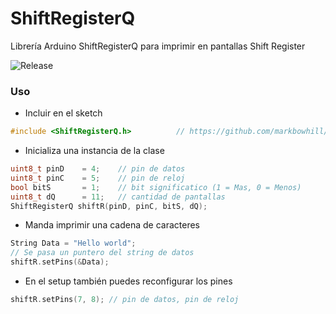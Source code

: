 # ShiftRegisterQ

Librería Arduino ShiftRegisterQ para imprimir en pantallas Shift Register

![Release](https://img.shields.io/github/v/release/markbowhill/ShiftRegisterQ)

### Uso
- Incluir en el sketch
```cpp
#include <ShiftRegisterQ.h>          // https://github.com/markbowhill/ShitfRegisterQ
```

- Inicializa una instancia de la clase
```cpp
uint8_t pinD    = 4;    // pin de datos
uint8_t pinC    = 5;    // pin de reloj
bool bitS       = 1;    // bit significatico (1 = Mas, 0 = Menos)
uint8_t dQ      = 11;   // cantidad de pantallas
ShiftRegisterQ shiftR(pinD, pinC, bitS, dQ);
```
- Manda imprimir una cadena de caracteres
```cpp
String Data = "Hello world";
// Se pasa un puntero del string de datos
shiftR.setPins(&Data); 
```

- En el setup también puedes reconfigurar los pines
```cpp
shiftR.setPins(7, 8); // pin de datos, pin de reloj
```